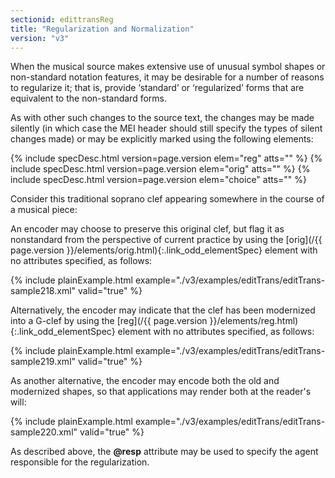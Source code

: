 ```yaml
---
sectionid: edittransReg
title: "Regularization and Normalization"
version: "v3"
---
```




When the musical source makes extensive use of unusual symbol shapes or non-standard
notation
features, it may be desirable for a number of reasons to regularize it; that is,
provide ‘standard’ or ‘regularized’ forms that are
equivalent to the non-standard forms.

As with other such changes to the source text, the changes may be made silently (in
which
case the MEI header should still specify the types of silent changes made) or may
be
explicitly marked using the following elements:



{% include specDesc.html version=page.version elem="reg" atts="" %}
{% include specDesc.html version=page.version elem="orig" atts="" %}
{% include specDesc.html version=page.version elem="choice" atts="" %}



Consider this traditional soprano clef appearing somewhere in the course of a musical
piece:



An encoder may choose to preserve this original clef, but flag it as nonstandard from
the
perspective of current practice by using the [orig](/{{ page.version }}/elements/orig.html){:.link_odd_elementSpec} element with no
attributes specified, as follows:

{% include plainExample.html example="./v3/examples/editTrans/editTrans-sample218.xml" valid="true" %}


Alternatively, the encoder may indicate that the clef has been modernized into a G-clef
by
using the [reg](/{{ page.version }}/elements/reg.html){:.link_odd_elementSpec} element with no attributes specified, as follows:

{% include plainExample.html example="./v3/examples/editTrans/editTrans-sample219.xml" valid="true" %}


As another alternative, the encoder may encode both the old and modernized shapes,
so that
applications may render both at the reader's will:

{% include plainExample.html example="./v3/examples/editTrans/editTrans-sample220.xml" valid="true" %}


As described above, the **@resp** attribute may be used to specify the agent
responsible for the regularization.

